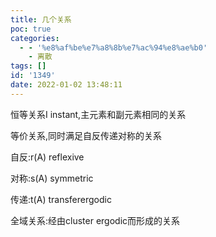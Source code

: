 ```yaml
---
title: 几个关系
poc: true
categories:
  - - '%e8%af%be%e7%a8%8b%e7%ac%94%e8%ae%b0'
    - 离散
tags: []
id: '1349'
date: 2022-01-02 13:48:11
---
```


恒等关系I instant,主元素和副元素相同的关系

等价关系,同时满足自反传递对称的关系

自反:r(A) reflexive

对称:s(A) symmetric

传递:t(A) transferergodic

全域关系:经由cluster ergodic而形成的关系